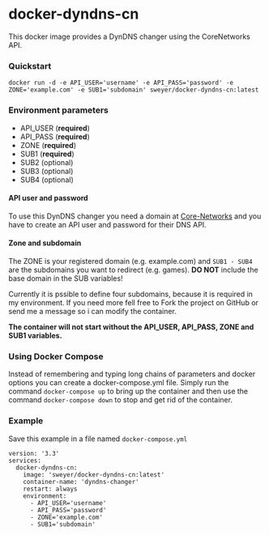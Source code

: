 # docker-dyndns-cn
This docker image provides a DynDNS changer using the CoreNetworks API.

### Quickstart
```
docker run -d -e API_USER='username' -e API_PASS='password' -e ZONE='example.com' -e SUB1='subdomain' sweyer/docker-dyndns-cn:latest
```

### Environment parameters
- API_USER (**required**)
- API_PASS (**required**)
- ZONE (**required**)
- SUB1 (**required**)
- SUB2 (optional)
- SUB3 (optional)
- SUB4 (optional)
#### API user and password
To use this DynDNS changer you need a domain at [Core-Networks](https://www.core-networks.de) and you have to create an API user and password for their DNS API.
#### Zone and subdomain
The ZONE is your registered domain (e.g. example.com) and `SUB1 - SUB4` are the subdomains you want to redirect (e.g. games). **DO NOT** include the base domain in the SUB variables!

Currently it is pssible to define four subdomains, because it is required in my environment. If you need more fell free to Fork the project on GitHub or send me a message so i can modify the container. 

**The container will not start without the API_USER, API_PASS, ZONE and SUB1 variables.**
### Using Docker Compose
Instead of remembering and typing long chains of parameters and docker options you can create a docker-compose.yml file. Simply run the command `docker-compose up` to bring up the container and then use the command `docker-compose down` to stop and get rid of the container.
### Example
Save this example in a file named `docker-compose.yml`
```
version: '3.3'
services:
  docker-dyndns-cn:
    image: 'sweyer/docker-dyndns-cn:latest'
    container-name: 'dyndns-changer'
    restart: always
    environment:
      - API_USER='username'
      - API_PASS='password'
      - ZONE='example.com'
      - SUB1='subdomain'
```